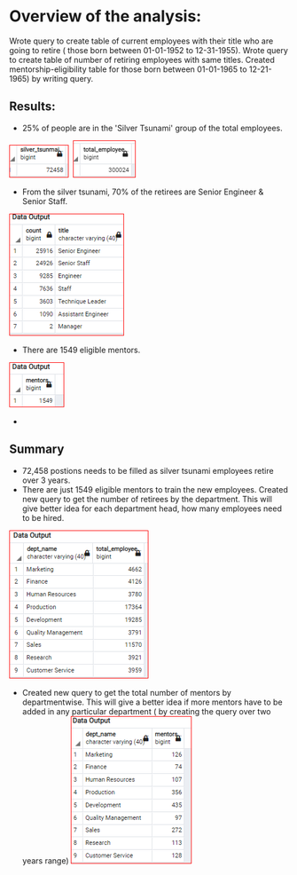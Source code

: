 # Overview of the analysis:
Wrote query to create table of current employees with their title who are going to retire ( those born between 01-01-1952 to 12-31-1955). 
Wrote query to create table of number of retiring employees with same titles. Created mentorship-eligibility table for those born between 01-01-1965 to 12-21-1965) by writing query.

## Results:
* 25% of people are in the 'Silver Tsunami' group of the total employees.

![image](IMAGES/silver_tsunami.PNG)&nbsp;&nbsp;![image](IMAGES/employee_count.PNG)

* From the silver tsunami, 70% of the retirees are Senior Engineer & Senior Staff.

![image](IMAGES/retiring_titles.PNG)

* There are 1549 eligible mentors.
 
![image](IMAGES/mentors.PNG)

* 

## Summary
* 72,458 postions needs to be filled as silver tsunami employees retire over 3 years.
* There are just 1549 eligible mentors to train the new employees.
Created new query to get the number of retirees by the department. This will give better idea for each department head, how many employees need to be hired.

![image](IMAGES/department_wise_retirees.PNG)

* Created new query to get the total number of mentors by departmentwise. This will give a better idea if more mentors have to be added in any particular department ( by creating the query over two years range)
![image](IMAGES/mentors_dept.PNG)
